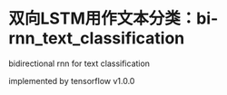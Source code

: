 # 双向LSTM用作文本分类：bi-rnn_text_classification
bidirectional rnn for text classification 

implemented by tensorflow v1.0.0
